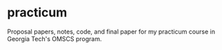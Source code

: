 # practicum
Proposal papers, notes, code, and final paper for my practicum course in Georgia Tech's OMSCS program. 
